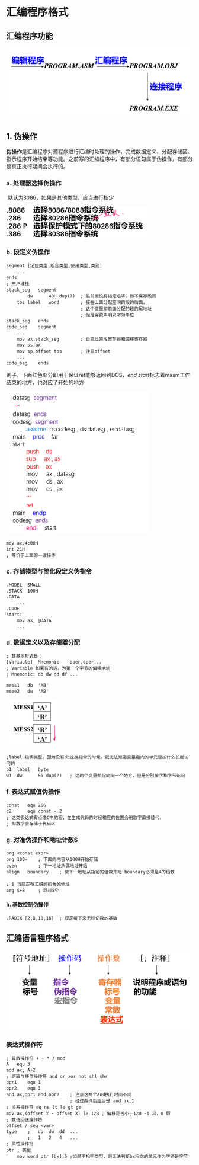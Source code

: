 # 汇编程序格式

## 汇编程序功能

![image-20191118201407563](4_汇编程序格式.assets/image-20191118201407563.png)

## 1. 伪操作

​       **伪操作**是汇编程序对源程序进行汇编时处理的操作，完成数据定义、分配存储区、指示程序开始结束等功能。之前写的汇编程序中，有部分语句属于伪操作，有部分是真正执行期间会执行的。

### a. 处理器选择伪操作

​	默认为8086，如果是其他类型，应当进行指定

<img src="4_汇编程序格式.assets/image-20191118201713453.png" alt="image-20191118201713453" style="zoom:80%;" />

### b. 段定义伪操作

```assembly
segment [定位类型,组合类型,使用类型,类别]
	...
ends
; 用户堆栈
stack_seg	segment
		dw		40H	dup(?)	; 最前面没有指定名字，即不保存段首
	tos	label	word		; 接在上面分配空间的段的后面，
							; 这个变量即前面分配的段的尾地址
							; 但是需要声明以字为单位
stack_seg	ends
code_seg	segment
	...
	mov	ax,stack_seg		; 自己设置段寄存器和偏移寄存器
	mov	ss,ax
	mov	sp,offset tos		; 注意offset
	...
code_seg	ends
```

例子，下面红色部分即用于保证ret能够返回到DOS，*end start*标志着masm工作结束的地方，也对应了开始的地方

![image-20191118202808864](4_汇编程序格式.assets/image-20191118202808864.png)

```assembly
mov	ax,4c00H
int	21H
; 等价于上面的一波操作
```

### c. 存储模型与简化段定义伪指令  

```assembly
.MODEL	SMALL
.STACK	100H
.DATA	
	...
.CODE
start:
	mov	ax, @DATA
	...
```

### d. 数据定义以及存储器分配

```assembly
; 其基本形式是：
[Variable]	Mnemonic	oper,oper...
; Variable 如果有的话，为第一个字节的偏移地址
; Mnemonic: db dw dd df ...
```



```assembly
mess1	db	'AB'
msee2	dw	'AB'
```

<img src="4_汇编程序格式.assets/image-20191118204025618.png" alt="image-20191118204025618" style="zoom:80%;" />

```assembly
;label 指明类型，因为没有db这类指令的时候，就无法知道变量指向的单元是按什么长度访问的
b1	label	byte
w1	dw		50 dup(?)	; 这两个变量都指向同一个地方，但是分别按字和字节访问
```



### f. 表达式赋值伪操作

```assembly
const	equ	256
c2		equ	const - 2
; 这类表达式有点像C中的宏，在生成代码的时候相应的位置会用数字直接替代，
; 即数字会存储于代码区
```

### g. 对准伪操作和地址计数$

```assembly
org	<const expr>	
org	100H	; 下面的内容从100H开始存储
even		; 下一地址从偶地址开始
align	boundary	; 使下一地址从指定的倍数开始 boundary必须是4的倍数

; $ 当前正在汇编的指令的地址
org	$+8		; 跳过8个
```

#### h. 基数控制伪操作

```assembly
.RADIX [2,8,10,16]	; 规定接下来无标记数的基数
```

## 汇编语言程序格式

![image-20191118214558776](4_汇编程序格式.assets/image-20191118214558776.png)

### 表达式操作符

```assembly
; 算数操作符 + - * / mod
A	equ	3
add	ax, A+2
; 逻辑与移位操作符 and or xor not shl shr
opr1	equ	1
opr2	equ	3
and	ax,opr1 and opr2	; 注意这两个and执行时间不同
						; 经过翻译后应当是 and ax,1
; 关系操作符 eq ne lt le gt ge
mov	ax,(offset Y - offset X) le 128	; 偏移是否小于128 -1 真，0 假
; 数值回送操作符
offset / seg <var>
type	;	db	dw	dd	...
		;	1	2	4	...
; 属性操作符
ptr	; 类型
	mov	word ptr [bx],5	;如果不指明类型，则无法判断bx指向的单元作为字还是字节

```

